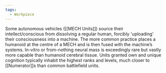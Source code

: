```yaml
---
tags:
  - Workpiece
---
```

Some autonomous vehicles ([[MECH Units]]) source their intellect/conscious from dissolving a regular human, forcibly 'uploading' their consciousness into a machine. 
The more common practice places a humanoid at the centre of a MECH and is then fused with the machine’s systems.
In-vitro or from-nothing neural mass is exceedingly rare but vastly more capable than humanoid cerebral tissue. Units granted own and unique cognition typically inhabit the highest ranks and levels, much closer to [[Numerator]]s than common battlefield units.